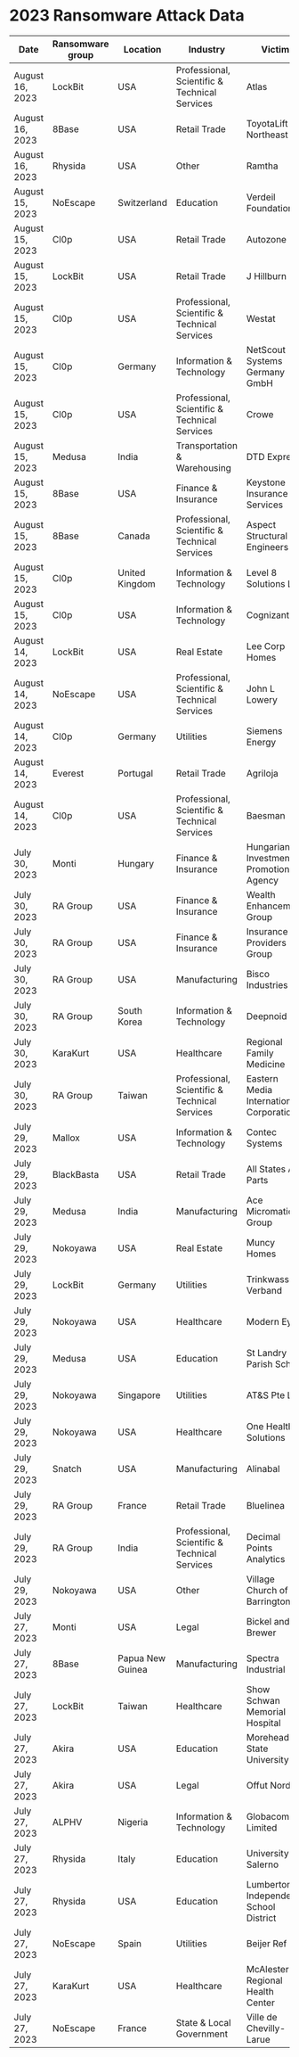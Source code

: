 # 2023 Ransomware Attack Data

| Date            | Ransomware group | Location        | Industry                                | Victim                                      |
|-----------------|------------------|-----------------|-----------------------------------------|---------------------------------------------|
| August 16, 2023 | LockBit          | USA             | Professional, Scientific & Technical Services | Atlas                                       |
| August 16, 2023 | 8Base            | USA             | Retail Trade                            | ToyotaLift Northeast                        |
| August 16, 2023 | Rhysida          | USA             | Other                                   | Ramtha                                      |
| August 15, 2023 | NoEscape         | Switzerland     | Education                               | Verdeil Foundation                          |
| August 15, 2023 | Cl0p             | USA             | Retail Trade                            | Autozone                                    |
| August 15, 2023 | LockBit          | USA             | Retail Trade                            | J Hillburn                                  |
| August 15, 2023 | Cl0p             | USA             | Professional, Scientific & Technical Services | Westat                                      |
| August 15, 2023 | Cl0p             | Germany         | Information & Technology                | NetScout Systems Germany GmbH                |
| August 15, 2023 | Cl0p             | USA             | Professional, Scientific & Technical Services | Crowe                                       |
| August 15, 2023 | Medusa           | India           | Transportation & Warehousing           | DTD Express                                 |
| August 15, 2023 | 8Base            | USA             | Finance & Insurance                     | Keystone Insurance Services                 |
| August 15, 2023 | 8Base            | Canada          | Professional, Scientific & Technical Services | Aspect Structural Engineers                 |
| August 15, 2023 | Cl0p             | United Kingdom  | Information & Technology                | Level 8 Solutions Ltd                      |
| August 15, 2023 | Cl0p             | USA             | Information & Technology                | Cognizant                                   |
| August 14, 2023 | LockBit          | USA             | Real Estate                             | Lee Corp Homes                              |
| August 14, 2023 | NoEscape         | USA             | Professional, Scientific & Technical Services | John L Lowery                               |
| August 14, 2023 | Cl0p             | Germany         | Utilities                               | Siemens Energy                              |
| August 14, 2023 | Everest          | Portugal        | Retail Trade                            | Agriloja                                    |
| August 14, 2023 | Cl0p             | USA             | Professional, Scientific & Technical Services | Baesman                                     |
| July 30, 2023   | Monti            | Hungary         | Finance & Insurance                     | Hungarian Investment Promotion Agency       |
| July 30, 2023   | RA Group         | USA             | Finance & Insurance                     | Wealth Enhancement Group                    |
| July 30, 2023   | RA Group         | USA             | Finance & Insurance                     | Insurance Providers Group                   |
| July 30, 2023   | RA Group         | USA             | Manufacturing                            | Bisco Industries                            |
| July 30, 2023   | RA Group         | South Korea     | Information & Technology                | Deepnoid                                    |
| July 30, 2023   | KaraKurt         | USA             | Healthcare                               | Regional Family Medicine                    |
| July 30, 2023   | RA Group         | Taiwan          | Professional, Scientific & Technical Services | Eastern Media International Corporation     |
| July 29, 2023   | Mallox           | USA             | Information & Technology                | Contec Systems                              |
| July 29, 2023   | BlackBasta       | USA             | Retail Trade                            | All States Ag Parts                         |
| July 29, 2023   | Medusa           | India           | Manufacturing                            | Ace Micromatic Group                        |
| July 29, 2023   | Nokoyawa         | USA             | Real Estate                             | Muncy Homes                                 |
| July 29, 2023   | LockBit          | Germany         | Utilities                               | Trinkwasser Verband                         |
| July 29, 2023   | Nokoyawa         | USA             | Healthcare                               | Modern Eyez                                 |
| July 29, 2023   | Medusa           | USA             | Education                                | St Landry Parish School                     |
| July 29, 2023   | Nokoyawa         | Singapore       | Utilities                               | AT&S Pte Ltd                                |
| July 29, 2023   | Nokoyawa         | USA             | Healthcare                               | One Health Solutions                        |
| July 29, 2023   | Snatch           | USA             | Manufacturing                            | Alinabal                                    |
| July 29, 2023   | RA Group         | France          | Retail Trade                            | Bluelinea                                   |
| July 29, 2023   | RA Group         | India           | Professional, Scientific & Technical Services | Decimal Points Analytics                     |
| July 29, 2023   | Nokoyawa         | USA             | Other                                   | Village Church of Barrington                |
| July 27, 2023   | Monti            | USA             | Legal                                   | Bickel and Brewer                          |
| July 27, 2023   | 8Base            | Papua New Guinea | Manufacturing                         | Spectra Industrial                          |
| July 27, 2023   | LockBit          | Taiwan          | Healthcare                               | Show Schwan Memorial Hospital               |
| July 27, 2023   | Akira            | USA             | Education                                | Morehead State University                   |
| July 27, 2023   | Akira            | USA             | Legal                                   | Offut Nord                                  |
| July 27, 2023   | ALPHV            | Nigeria         | Information & Technology                | Globacom Limited                            |
| July 27, 2023   | Rhysida          | Italy           | Education                                | University of Salerno                       |
| July 27, 2023   | Rhysida          | USA             | Education                                | Lumberton Independent School District        |
| July 27, 2023   | NoEscape         | Spain           | Utilities                               | Beijer Ref                                  |
| July 27, 2023   | KaraKurt         | USA             | Healthcare                               | McAlester Regional Health Center             |
| July 27, 2023   | NoEscape         | France          | State & Local Government                  | Ville de Chevilly-Larue                    |

